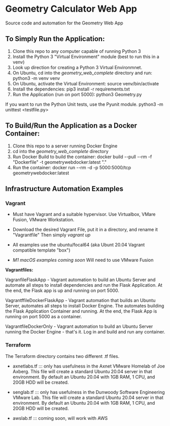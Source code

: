 # Geometry Calculator Web App

Source code and automation for the Geometry Web App

## To Simply Run the Application:

1. Clone this repo to any computer capable of running Python 3
2. Install the Python 3 "Virtual Environment" module (best to run this in a venv)
3. Look up direction for creating a Python 3 Virtual Environmnet.
4. On Ubuntu, cd into the *geometry_web_complete* directory and run: python3 -m venv venv
5. On Ubuntu, activate the Virtual Environment: source venv/bin/activate
6. Install the dependencies:  pip3 install -r requirements.txt
7. Run the Application (run on port 5000):   python3 Geometry.py

If you want to run the Python Unit tests, use the Pyunit module.  python3 -m unittest <testfile.py>

## To Build/Run the Application as a Docker Container:

1. Clone this repo to a server running Docker Engine
2. cd into the *geometry_web_complete* directory
3. Run Docker Build to build the container: docker build --pull --rm -f "Dockerfile" -t geometrywebdocker:latest "."
4. Run the container: docker run --rm -d  -p 5000:5000/tcp geometrywebdocker:latest

## Infrastructure Automation Examples
### Vagrant

- Must have Vagrant and a suitable hypervisor.  Use Virtualbox, VMare Fusion, VMware Workstation.  

- Download the desired Vagrant File, put it in a directory, and rename it "Vagrantfile"   Then simply *vagrant up*

- All examples use the ubuntu/focal64 (aka Ubunt 20.04 Vagrant compatible template "box")

- *M1 macOS examples coming soon*  Will need to use VMware Fusion

**Vagrantfiles:**

VagranfileFlaskApp - Vagrant automation to build an Ubuntu Server and automate all steps to install dependencies and run the Flask Application.  At the end, the Flask app is up and running on port 5000.  

VagrantffileDockerFlaskApp - Vagrant automation that builds an Ubuntu Server, automates all steps to install Docker Engine.  The automates building the Flask Application Container and running.  At the end, the Flask App is running on port 5000 as a container.

VagrantfileDockerOnly - Vagrant automation to build an Ubuntu Server running the Docker Engine - that's it.  Log in and build and run any container.

### Terraform

The Terraform directory contains two different .tf files.

- axnetlabs.tf ::: only has usefulness in the Axnet VMware Homelab of Joe Axberg.  This file will create a standard Ubuntu 20.04 server in that environment. By default an Ubuntu 20.04 with 1GB RAM, 1 CPU, and 20GB HDD will be created.

- senglab.tf ::: only has usefulness in the Dunwoody Software Engineering VMware Lab.  This file will create a standard Ubuntu 20.04 server in that environment. By default an Ubuntu 20.04 with 1GB RAM, 1 CPU, and 20GB HDD will be created.

- awslab.tf ::: coming soon, will work with AWS 







